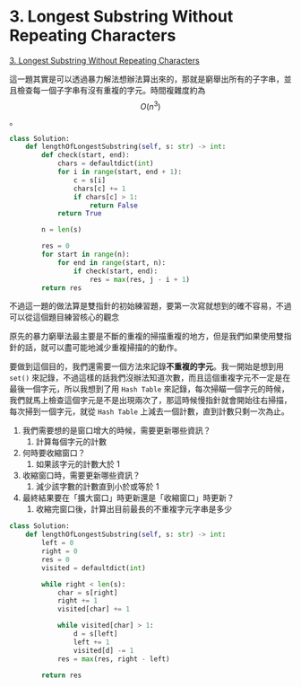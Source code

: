# 3. Longest Substring Without Repeating Characters

[3. Longest Substring Without Repeating Characters](https://leetcode.com/problems/longest-substring-without-repeating-characters/)

這一題其實是可以透過暴力解法想辦法算出來的，那就是窮舉出所有的子字串，並且檢查每一個子字串有沒有重複的字元。時間複雜度約為 $$O(n^3) $$ 。

```python
class Solution:
    def lengthOfLongestSubstring(self, s: str) -> int:
        def check(start, end):
            chars = defaultdict(int)
            for i in range(start, end + 1):
                c = s[i]
                chars[c] += 1
                if chars[c] > 1:
                    return False
            return True

        n = len(s)

        res = 0
        for start in range(n):
            for end in range(start, n):
                if check(start, end):
                    res = max(res, j - i + 1)
        return res
```

不過這一題的做法算是雙指針的初始練習題，要第一次寫就想到的確不容易，不過可以從這個題目練習核心的觀念

原先的暴力窮舉法最主要是不斷的重複的掃描重複的地方，但是我們如果使用雙指針的話，就可以盡可能地減少重複掃描的的動作。

要做到這個目的，我們還需要一個方法來記錄**不重複的字元**。我一開始是想到用 `set()` 來記錄，不過這樣的話我們沒辦法知道次數，而且這個重複字元不一定是在最後一個字元，所以我想到了用 `Hash Table` 來記錄，每次掃瞄一個字元的時候，我們就馬上檢查這個字元是不是出現兩次了，那這時候慢指針就會開始往右掃描，每次掃到一個字元，就從 `Hash Table` 上減去一個計數，直到計數只剩一次為止。

1. 我們需要想的是窗口增大的時候，需要更新哪些資訊？
   1. 計算每個字元的計數
2. 何時要收縮窗口？
   1. 如果該字元的計數大於 1 
3. 收縮窗口時，需要更新哪些資訊？
   1. 減少該字數的計數直到小於或等於 1 
4. 最終結果要在「擴大窗口」時更新還是「收縮窗口」時更新？
   1. 收縮完窗口後，計算出目前最長的不重複字元字串是多少

```python
class Solution:
    def lengthOfLongestSubstring(self, s: str) -> int:
        left = 0
        right = 0
        res = 0
        visited = defaultdict(int)

        while right < len(s):
            char = s[right]
            right += 1
            visited[char] += 1

            while visited[char] > 1:
                d = s[left]
                left += 1
                visited[d] -= 1
            res = max(res, right - left)

        return res
```

